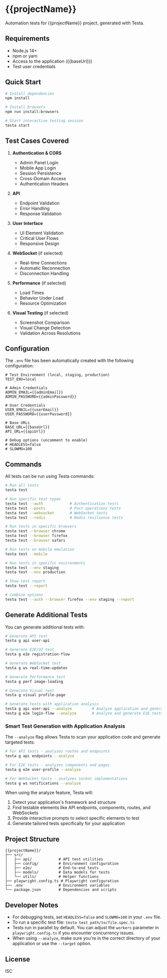 # {{projectName}}

Automation tests for {{projectName}} project, generated with Testa.

## Requirements

- Node.js 14+
- npm or yarn
- Access to the application ({{baseUrl}})
- Test user credentials

## Quick Start

```bash
# Install dependencies
npm install

# Install browsers
npm run install:browsers

# Start interactive testing session
testa start
```

## Test Cases Covered

1. **Authentication & CORS**
   - Admin Panel Login
   - Mobile App Login
   - Session Persistence
   - Cross-Domain Access
   - Authentication Headers

2. **API**
   - Endpoint Validation
   - Error Handling
   - Response Validation

3. **User Interface**
   - UI Element Validation
   - Critical User Flows
   - Responsive Design

4. **WebSocket** (if selected)
   - Real-time Connections
   - Automatic Reconnection
   - Disconnection Handling

5. **Performance** (if selected)
   - Load Times
   - Behavior Under Load
   - Resource Optimization

6. **Visual Testing** (if selected)
   - Screenshot Comparison
   - Visual Change Detection
   - Validation Across Resolutions

## Configuration

The `.env` file has been automatically created with the following configuration:

```
# Test Environment (local, staging, production)
TEST_ENV=local

# Admin Credentials
ADMIN_EMAIL={{adminEmail}}
ADMIN_PASSWORD={{adminPassword}}

# User Credentials
USER_EMAIL={{userEmail}}
USER_PASSWORD={{userPassword}}

# Base URLs
BASE_URL={{baseUrl}}
API_URL={{apiUrl}}

# Debug options (uncomment to enable)
# HEADLESS=false
# SLOWMO=100
```

## Commands

All tests can be run using Testa commands:

```bash
# Run all tests
testa test

# Run specific test types
testa test --auth            # Authentication tests
testa test --posts           # Post operations tests
testa test --websocket       # WebSocket tests
testa test --redis           # Redis resilience tests

# Run tests in specific browsers
testa test --browser chrome
testa test --browser firefox
testa test --browser safari

# Run tests on mobile emulation
testa test --mobile

# Run tests in specific environments
testa test --env staging
testa test --env production

# Show test report
testa test --report

# Combine options
testa test --auth --browser firefox --env staging --report
```

## Generate Additional Tests

You can generate additional tests with:

```bash
# Generate API test
testa g api user-api

# Generate E2E/UI test
testa g e2e registration-flow

# Generate WebSocket test
testa g ws real-time-updates

# Generate Performance test
testa g perf image-loading

# Generate Visual test
testa g visual profile-page

# Generate tests with application analysis
testa g api user-api --analyze         # Analyze application and generate API tests
testa g e2e login-flow --analyze       # Analyze and generate E2E tests
```

### Smart Test Generation with Application Analysis

The `--analyze` flag allows Testa to scan your application code and generate targeted tests:

```bash
# For API tests - analyzes routes and endpoints
testa g api endpoints --analyze

# For E2E tests - analyzes components and pages
testa g e2e user-profile --analyze

# For WebSocket tests - analyzes socket implementations
testa g ws notifications --analyze
```

When using the analyze feature, Testa will:

1. Detect your application's framework and structure
2. Find testable elements like API endpoints, components, routes, and WebSockets
3. Provide interactive prompts to select specific elements to test
4. Generate tailored tests specifically for your application

## Project Structure

```
{{projectName}}/
├── src/
│   ├── api/            # API test utilities
│   ├── config/         # Environment configuration
│   ├── e2e/            # End-to-end tests
│   ├── models/         # Data models for tests
│   └── utils/          # Helper functions
├── playwright.config.ts # Playwright configuration
├── .env                # Environment variables
└── package.json        # Dependencies and scripts
```

## Developer Notes

- For debugging tests, set `HEADLESS=false` and `SLOWMO=100` in your `.env` file.
- To run a specific test file: `testa test path/to/file.spec.ts`
- Tests run in parallel by default. You can adjust the `workers` parameter in `playwright.config.ts` if you encounter concurrency issues.
- When using `--analyze`, make sure you're in the correct directory of your application or use the `--target` option.

## License

ISC 